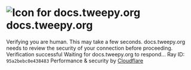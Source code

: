 # ![Icon for docs.tweepy.org](https://docs.tweepy.org/favicon.ico)docs.tweepy.org
Verifying you are human. This may take a few seconds.
docs.tweepy.org needs to review the security of your connection before proceeding.
Verification successful
Waiting for docs.tweepy.org to respond...
Ray ID: `95a2bebc0e438483`
Performance & security by [Cloudflare](https://www.cloudflare.com?utm_source=challenge&utm_campaign=m)
